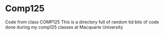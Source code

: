 # Comp125
Code from class COMP125
This is a directory full of random tid bits of code done during my comp125 classes at Macquarie University
